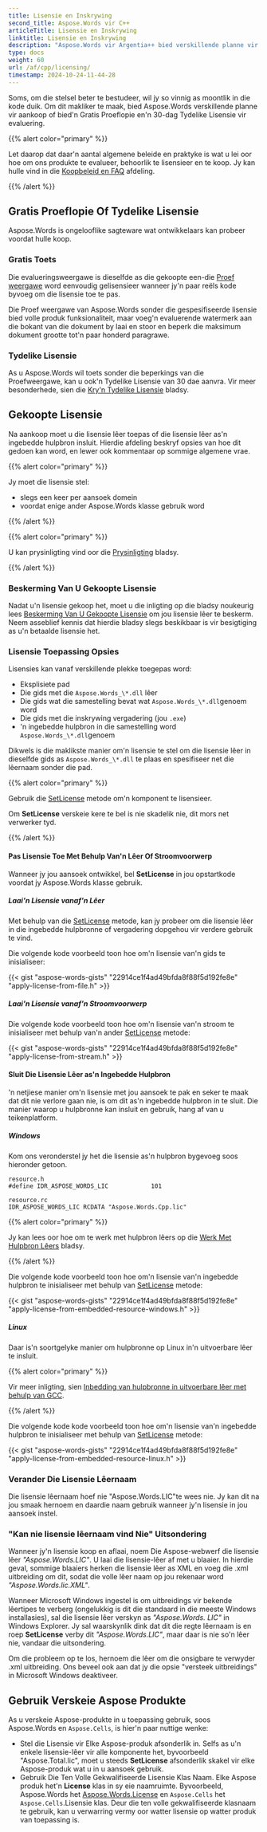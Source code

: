 ```yaml
---
title: Lisensie en Inskrywing
second_title: Aspose.Words vir C++
articleTitle: Lisensie en Inskrywing
linktitle: Lisensie en Inskrywing
description: "Aspose.Words vir Argentia++ bied verskillende planne vir die aankoop of bied'n Gratis Proeflopie en'n 30-dag Tydelike Lisensie vir evaluering met Behulp Van Lisensiëring en Inskrywing beleid."
type: docs
weight: 60
url: /af/cpp/licensing/
timestamp: 2024-10-24-11-44-28
---
```


Soms, om die stelsel beter te bestudeer, wil jy so vinnig as moontlik in die kode duik. Om dit makliker te maak, bied Aspose.Words verskillende planne vir aankoop of bied'n Gratis Proeflopie en'n 30-dag Tydelike Lisensie vir evaluering.

{{% alert color="primary" %}}

Let daarop dat daar'n aantal algemene beleide en praktyke is wat u lei oor hoe om ons produkte te evalueer, behoorlik te lisensieer en te koop. Jy kan hulle vind in die [Koopbeleid en FAQ](https://purchase.aspose.com/policies/) afdeling.

{{% /alert %}}

## Gratis Proeflopie Of Tydelike Lisensie

Aspose.Words is ongelooflike sagteware wat ontwikkelaars kan probeer voordat hulle koop.

### Gratis Toets

Die evalueringsweergawe is dieselfde as die gekoopte een-die [Proef weergawe](https://releases.aspose.com/words/) word eenvoudig gelisensieer wanneer jy'n paar reëls kode byvoeg om die lisensie toe te pas.

Die Proef weergawe van Aspose.Words sonder die gespesifiseerde lisensie bied volle produk funksionaliteit, maar voeg'n evaluerende watermerk aan die bokant van die dokument by laai en stoor en beperk die maksimum dokument grootte tot'n paar honderd paragrawe.

### Tydelike Lisensie

As u Aspose.Words wil toets sonder die beperkings van die Proefweergawe, kan u ook'n Tydelike Lisensie van 30 dae aanvra. Vir meer besonderhede, sien die [Kry'n Tydelike Lisensie](https://purchase.aspose.com/temporary-license/) bladsy.

## Gekoopte Lisensie

Na aankoop moet u die lisensie lêer toepas of die lisensie lêer as'n ingebedde hulpbron insluit. Hierdie afdeling beskryf opsies van hoe dit gedoen kan word, en lewer ook kommentaar op sommige algemene vrae.

{{% alert color="primary" %}}

Jy moet die lisensie stel:

* slegs een keer per aansoek domein
* voordat enige ander Aspose.Words klasse gebruik word

{{% /alert %}}

{{% alert color="primary" %}}

U kan prysinligting vind oor die [Prysinligting](https://purchase.aspose.com/pricing/words/family/) bladsy.

{{% /alert %}}

### Beskerming Van U Gekoopte Lisensie

Nadat u'n lisensie gekoop het, moet u die inligting op die bladsy noukeurig lees [Beskerming Van U Gekoopte Lisensie](https://purchase.aspose.com/orders/protecting-your-license-file) om jou lisensie lêer te beskerm. Neem asseblief kennis dat hierdie bladsy slegs beskikbaar is vir besigtiging as u'n betaalde lisensie het.

### Lisensie Toepassing Opsies

Lisensies kan vanaf verskillende plekke toegepas word:

* Eksplisiete pad
* Die gids met die `Aspose.Words_\*.dll` lêer
* Die gids wat die samestelling bevat wat `Aspose.Words_\*.dll`genoem word
* Die gids met die inskrywing vergadering (jou `.exe`)
* 'n ingebedde hulpbron in die samestelling word `Aspose.Words_\*.dll`genoem

Dikwels is die maklikste manier om'n lisensie te stel om die lisensie lêer in dieselfde gids as `Aspose.Words_\*.dll` te plaas en spesifiseer net die lêernaam sonder die pad.

{{% alert color="primary" %}}

Gebruik die [SetLicense](https://reference.aspose.com/words/cpp/aspose.words/license/setlicense/) metode om'n komponent te lisensieer.

Om **SetLicense** verskeie kere te bel is nie skadelik nie, dit mors net verwerker tyd.

{{% /alert %}}

#### Pas Lisensie Toe Met Behulp Van'n Lêer Of Stroomvoorwerp

Wanneer jy jou aansoek ontwikkel, bel **SetLicense** in jou opstartkode voordat jy Aspose.Words klasse gebruik.

##### Laai'n Lisensie vanaf'n Lêer

Met behulp van die [SetLicense](https://reference.aspose.com/words/cpp/aspose.words/license/setlicense/) metode, kan jy probeer om die lisensie lêer in die ingebedde hulpbronne of vergadering dopgehou vir verdere gebruik te vind.

Die volgende kode voorbeeld toon hoe om'n lisensie van'n gids te inisialiseer:

{{< gist "aspose-words-gists" "22914ce1f4ad49bfda8f88f5d192fe8e" "apply-license-from-file.h" >}}

##### Laai'n Lisensie vanaf'n Stroomvoorwerp

Die volgende kode voorbeeld toon hoe om'n lisensie van'n stroom te inisialiseer met behulp van'n ander [SetLicense](https://reference.aspose.com/words/cpp/aspose.words/license/setlicense/) metode:

{{< gist "aspose-words-gists" "22914ce1f4ad49bfda8f88f5d192fe8e" "apply-license-from-stream.h" >}}

#### Sluit Die Lisensie Lêer as'n Ingebedde Hulpbron

'n netjiese manier om'n lisensie met jou aansoek te pak en seker te maak dat dit nie verlore gaan nie, is om dit as'n ingebedde hulpbron in te sluit. Die manier waarop u hulpbronne kan insluit en gebruik, hang af van u teikenplatform.

##### Windows

Kom ons veronderstel jy het die lisensie as'n hulpbron bygevoeg soos hieronder getoon.

```
resource.h
#define IDR_ASPOSE_WORDS_LIC            101
```

```
resource.rc
IDR_ASPOSE_WORDS_LIC RCDATA "Aspose.Words.Cpp.lic"
```

{{% alert color="primary" %}}

Jy kan lees oor hoe om te werk met hulpbron lêers op die [Werk Met Hulpbron Lêers](https://docs.microsoft.com/en-us/cpp/windows/working-with-resource-files?view=msvc-160) bladsy.

{{% /alert %}}

Die volgende kode voorbeeld toon hoe om'n lisensie van'n ingebedde hulpbron te inisialiseer met behulp van [SetLicense](https://reference.aspose.com/words/cpp/aspose.words/license/setlicense/) metode:

{{< gist "aspose-words-gists" "22914ce1f4ad49bfda8f88f5d192fe8e" "apply-license-from-embedded-resource-windows.h" >}}

##### Linux

Daar is'n soortgelyke manier om hulpbronne op Linux in'n uitvoerbare lêer te insluit.

{{% alert color="primary" %}}

Vir meer inligting, sien [Inbedding van hulpbronne in uitvoerbare lêer met behulp van GCC](https://stackoverflow.com/questions/4158900/embedding-resources-in-executable-using-gcc/4158997#4158997).

{{% /alert %}}

Die volgende kode kode voorbeeld toon hoe om'n lisensie van'n ingebedde hulpbron te inisialiseer met behulp van [SetLicense](https://reference.aspose.com/words/cpp/aspose.words/license/setlicense/) metode:

{{< gist "aspose-words-gists" "22914ce1f4ad49bfda8f88f5d192fe8e" "apply-license-from-embedded-resource-linux.h" >}}

### Verander Die Lisensie Lêernaam

Die lisensie lêernaam hoef nie "Aspose.Words.LIC"te wees nie. Jy kan dit na jou smaak hernoem en daardie naam gebruik wanneer jy'n lisensie in jou aansoek instel.

### "Kan nie lisensie lêernaam vind Nie" Uitsondering

Wanneer jy'n lisensie koop en aflaai, noem Die Aspose-webwerf die lisensie lêer *"Aspose.Words.LIC"*. U laai die lisensie-lêer af met u blaaier. In hierdie geval, sommige blaaiers herken die lisensie lêer as XML en voeg die .xml uitbreiding om dit, sodat die volle lêer naam op jou rekenaar word *"Aspose.Words.lic.XML"*.

Wanneer Microsoft Windows ingestel is om uitbreidings vir bekende lêertipes te verberg (ongelukkig is dit die standaard in die meeste Windows installasies), sal die lisensie lêer verskyn as *"Aspose.Words. LIC"* in Windows Explorer. Jy sal waarskynlik dink dat dit die regte lêernaam is en roep **SetLicense** verby dit *"Aspose.Words.LIC"*, maar daar is nie so'n lêer nie, vandaar die uitsondering.

Om die probleem op te los, hernoem die lêer om die onsigbare te verwyder .xml uitbreiding. Ons beveel ook aan dat jy die opsie "versteek uitbreidings" in Microsoft Windows deaktiveer.

## Gebruik Verskeie Aspose Produkte

As u verskeie Aspose-produkte in u toepassing gebruik, soos Aspose.Words en `Aspose.Cells`, is hier'n paar nuttige wenke:

* Stel die Lisensie vir Elke Aspose-produk afsonderlik in. Selfs as u'n enkele lisensie-lêer vir alle komponente het, byvoorbeeld "Aspose.Total.lic", moet u steeds **SetLicense** afsonderlik skakel vir elke Aspose-produk wat u in u aansoek gebruik.
* Gebruik Die Ten Volle Gekwalifiseerde Lisensie Klas Naam. Elke Aspose produk het'n **License** klas in sy eie naamruimte. Byvoorbeeld, Aspose.Words het [Aspose.Words.License](https://reference.aspose.com/words/cpp/aspose.words/license/) en `Aspose.Cells` het `Aspose.Cells`.Lisensie klas. Deur die ten volle gekwalifiseerde klasnaam te gebruik, kan u verwarring vermy oor watter lisensie op watter produk van toepassing is.
